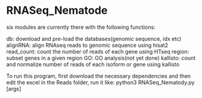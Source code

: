 # RNASeq_Nematode

six modules are currently there with the following functions:

db: download and pre-load the databases(genomic sequence, idx etc)
alignRNA: align RNAseq reads to genomic sequence using hisat2
read_count: count the number of reads of each gene using HTseq
region: subset genes in a given region
GO: GO analysis(not yet done)
kallisto: count and normalize number of reads of each isoform or gene using kallisto

To run this program, first download the necessary dependencies and then edit the excel in the Reads folder,
run it like:
python3 RNASeq_Nematody.py <module> [args]
